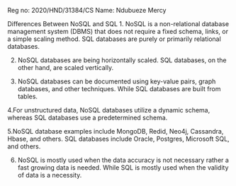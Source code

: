 Reg no: 2020/HND/31384/CS
Name: Ndubueze Mercy



Differences Between NoSQL and SQL 1. NoSQL is a non-relational database management system (DBMS) that does not require a fixed schema, links, or a simple scaling method. SQL databases are purely or primarily relational databases.


2. NoSQL databases are being horizontally scaled. SQL databases, on the other hand, are scaled vertically.


3. NoSQL databases can be documented using key-value pairs, graph databases, and other techniques. While SQL databases are built from tables.


4.For unstructured data, NoSQL databases utilize a dynamic schema, whereas SQL databases use a predetermined schema.


5.NoSQL database examples include MongoDB, Redid, Neo4j, Cassandra, Hbase, and others. SQL databases include Oracle, Postgres, Microsoft SQL, and others.

6. NoSQL is mostly used when the data accuracy is not necessary rather a fast growing data is needed. While SQL is mostly used when the validity of data is a necessity.
